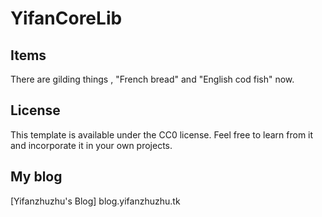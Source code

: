 # YifanCoreLib

## Items

There are gilding things , "French bread" and "English cod fish" now.

## License

This template is available under the CC0 license. Feel free to learn from it and incorporate it in your own projects.

## My blog

[Yifanzhuzhu's Blog] blog.yifanzhuzhu.tk
